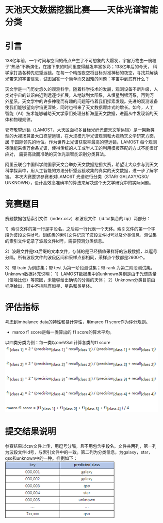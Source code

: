 天池天文数据挖掘比赛——天体光谱智能分类
====
# 引言
138亿年前，一个时间与空间的奇点产生了不可想象的大爆发，宇宙万物由一碗粒子“热汤”不断演化，在接下来的时间里变得越发丰富多彩；138亿年后的今天，
科学家打造各种先进望远镜，在每一个晴朗夜空将目标对准神秘的夜空，寻找并解读光带来的宇宙信息，试图回答一个简单而又困难的问题：宇宙中到底有什么？

天文学是一门历史悠久的观测科学，随着科学技术的发展，观测设备不断升级，人类对宇宙的认识由近到远逐步扩展，从地球到太阳系，从恒星到银河系，再到河
外星系，天文学中的许多神秘而有趣的问题等待着我们探索发现。先进的观测设备使我们能够望向宇宙更深处，同时也带来了天文数据爆炸式的增长。如今，人工
智能（AI）技术能够辅助天文学家们处理分析海量天文数据，进而从中发现新的天体和物理规律。

郭守敬望远镜（LAMOST，大天区面积多目标光纤光谱天文望远镜）是一架新类型的大视场兼备大口径望远镜，在大规模光学光谱观测和大视场天文学研究方面，居
于国际领先的地位。作为世界上光谱获取率最高的望远镜，LAMOST 每个观测夜晚能采集万余条光谱，使得传统的人工或半人工的利用模板匹配的方式不能很好应对，
需要高效而准确的天体光谱智能识别分类算法。

阿里云联合中国科学院国家天文台举办天文数据挖掘大赛，希望让大众参与到天文科学探索中，用人工智能的方法分析望远镜收集的真实的天文数据，进一步了解宇宙。
本次大赛要求参赛者对LAMOST 光谱进行分类（STAR/ GALAXY/QSO/ UNKNOWN），设计高效高准确率的算法来解决这个天文学研究中的实际问题。
# 竞赛题目
赛题数据包括索引文件（index.csv）和波段文件（id.txt集合的zip）两部分：

1）索引文件的第一行是字段名，之后每一行代表一个天体。索引文件的第一个字段为波段文件id号。训练集的索引文件记录了波段文件id号以及分类信息，测试集
的索引文件记录了波段文件id号，需要预测分类信息。

2）波段文件是txt后缀的文本文件，存储的是已经插值采样好的波段数据，以逗号分隔。所有波段文件的波段区间和采样点都相同，采样点个数都是2600个。

3）带 train 为训练集；带 test 为第一阶段测试集；带 rank 为第二阶段测试集。
Unknown数据补充说明：
1）LAMOST数据集中的unknown类别是由于光谱质量（信噪比低）等原因，未能够给出确切的分类的天体；
2）Unknown分类目前由程序给出，其中不排除有恒星、星系和类星体。
# 评估指标
考虑到imbalance data的特性和易计算性，用marco f1 score作为评分规则。

* marco f1 score是每一类算出的 f1 score的算术平均。

以四类分类为例：每一类以oneVSall计算各类的f1 score
![image](https://raw.githubusercontent.com/liangxiao940517/Astronomical_Data_Mining/master/Image_folder/%E8%AF%84%E4%BC%B0%E6%8C%87%E6%A0%87.png)

# 提交结果说明
参赛结果以csv文件上传，用逗号分隔，且不用包含字段名。文件共两列，第一列为波段文件id号，与索引文件中的一致。第二列为分类信息，为galaxy，star，qso和unknown中的一种。样例如下：
![image](https://raw.githubusercontent.com/liangxiao940517/Astronomical_Data_Mining/master/Image_folder/%E6%8F%90%E4%BA%A4%E7%BB%93%E6%9E%9C%E8%AF%B4%E6%98%8E.png)
